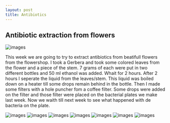 ```yaml
---
layout: post
title: Antibiotics
---
```


## Antibiotic extraction from flowers
![images](http://marijan1.github.io/images/IMG2861.JPG)

This week we are going to try to extract antibiotics from beatifull flowers from the flowershop. I took a Gerbera and took some colored leaves from the flower and a piece of the stem.
7 grams of each were put in two different bottles and 50 ml ethanol was added. Whait for 2 hours. After 2 hours I seperate the liquid from the leaves/stem. This liquid was boiled down on a heater till some drops remain behind in the bottle. Then I made some filters with a hole puncher fom a coffee filter. Some drops were added on the filter and those filter were placed on the bacterial plates we make last week. Now we waith till next week to see what happened with de bacteria on the plate.

![images](http://marijan1.github.io/images/IMG2841.JPG)
![images](http://marijan1.github.io/images/IMG2849.JPG)
![images](http://marijan1.github.io/images/IMG2855.JPG)
![images](http://marijan1.github.io/images/IMG2857.JPG)
![images](http://marijan1.github.io/images/IMG2864.JPG)
![images](http://marijan1.github.io/images/IMG2866.JPG)
![images](http://marijan1.github.io/images/IMG2845.JPG)
